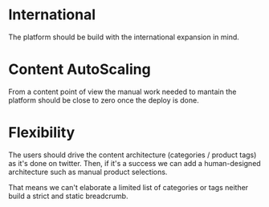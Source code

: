# International

The platform should be build with the international expansion in mind.

# Content AutoScaling

From a content point of view the manual work needed to mantain the platform should be close to zero once the deploy is done.

# Flexibility

The users should drive the content architecture (categories / product tags) as it's done on twitter. Then, if it's a success we can add a human-designed architecture such as manual product selections.

That means we can't elaborate a limited list of categories or tags neither build a strict and static breadcrumb.



